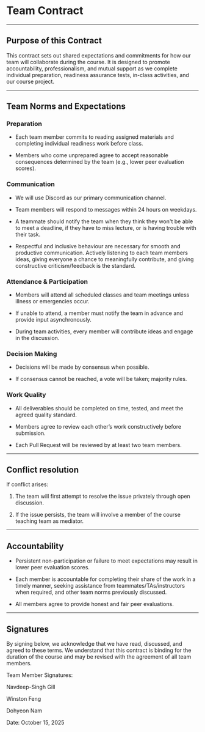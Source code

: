 # Team Contract

---
## Purpose of this Contract

This contract sets out shared expectations and commitments for how our team will collaborate during the course. It is designed to promote accountability, professionalism, and mutual support as we complete individual preparation, readiness assurance tests, in-class activities, and our course project.

---
## Team Norms and Expectations

### Preparation

* Each team member commits to reading assigned materials and completing individual readiness work before class.

* Members who come unprepared agree to accept reasonable consequences determined by the team (e.g., lower peer evaluation scores).

### Communication

* We will use Discord as our primary communication channel.

* Team members will respond to messages within 24 hours on weekdays.

* A teammate should notify the team when they think they won't be able to meet a deadline, if they have to miss lecture, or is having trouble with their task.

* Respectful and inclusive behaviour are necessary for smooth and productive communication. Actively listening to each team members ideas, giving everyone a chance to meaningfully contribute, and giving constructive criticism/feedback is the standard.

### Attendance & Participation

* Members will attend all scheduled classes and team meetings unless illness or emergencies occur.

* If unable to attend, a member must notify the team in advance and provide input asynchronously.

* During team activities, every member will contribute ideas and engage in the discussion.

### Decision Making

* Decisions will be made by consensus when possible.

* If consensus cannot be reached, a vote will be taken; majority rules.

### Work Quality

* All deliverables should be completed on time, tested, and meet the agreed quality standard.

* Members agree to review each other’s work constructively before submission.

* Each Pull Request will be reviewed by at least two team members.

---

## Conflict resolution

If conflict arises:

1. The team will first attempt to resolve the issue privately through open discussion.

2. If the issue persists, the team will involve a member of the course teaching team as mediator.

---

## Accountability

* Persistent non-participation or failure to meet expectations may result in lower peer evaluation scores.

* Each member is accountable for completing their share of the work in a timely manner, seeking assistance from teammates/TAs/instructors when required, and other team norms previously discussed.

* All members agree to provide honest and fair peer evaluations.

---

## Signatures

By signing below, we acknowledge that we have read, discussed, and agreed to these terms. We understand that this contract is binding for the duration of the course and may be revised with the agreement of all team members.

Team Member Signatures:

Navdeep-Singh Gill

Winston Feng

Dohyeon Nam
<!-- Insert your names here -->

Date: October 15, 2025
